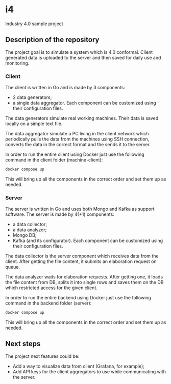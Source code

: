 # i4
Industry 4.0 sample project

## Description of the repository
The project goal is to simulate a system which is 4.0 conformal. Client generated data is uploaded to the server and then saved for daily use and monitoring.

### Client
The client is written in Go and is made by 3 components:
- 2 data generators;
- a single data aggregator.
Each component can be customized using their configuration files.

The data generators simulate real working machines. Their data is saved locally on a simple text file.

The data aggregator simulate a PC living in the client network which periodically pulls the data from the machines using SSH connection, converts the data in the correct format and the sends it to the server.

In order to run the entire client using Docker just use the following command in the client folder (machine-client):
```bash
docker compose up
```
This will bring up all the components in the correct order and set them up as needed.

### Server
The server is written in Go and uses both Mongo and Kafka as support software. The server is made by 4(+1) components:
- a data collector;
- a data analyzer;
- Mongo DB;
- Kafka (and its configurator).
Each component can be customized using their configuration files.

The data collector is the server component which receives data from the client. After getting the file content, it submits an elaboration request on queue.

The data analyzer waits for elaboration requests. After getting one, it loads the file content from DB, splits it into single rows and saves them on the DB which restricted access for the given client.

In order to run the entire backend using Docker just use the following command in the backend folder (server):
```bash
docker compose up
```
This will bring up all the components in the correct order and set them up as needed.

## Next steps
The project next features could be:
- Add a way to visualize data from client (Grafana, for example);
- Add API keys for the client aggregators to use while communicating with the server.